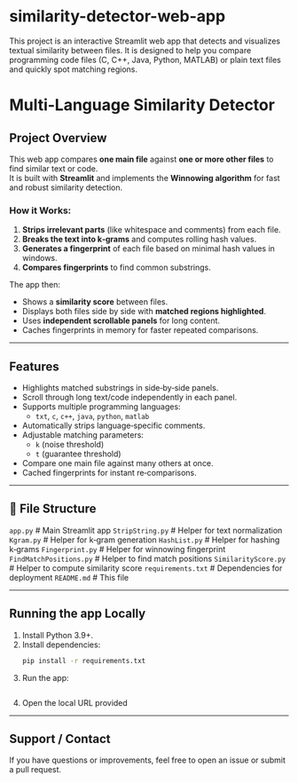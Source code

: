 # similarity-detector-web-app
This project is an interactive Streamlit web app that detects and visualizes textual similarity between files. It is designed to help you compare programming code files (C, C++, Java, Python, MATLAB) or plain text files and quickly spot matching regions.

# Multi‑Language Similarity Detector

## Project Overview
This web app compares **one main file** against **one or more other files** to find similar text or code.  
It is built with **Streamlit** and implements the **Winnowing algorithm** for fast and robust similarity detection.

### How it Works:
1. **Strips irrelevant parts** (like whitespace and comments) from each file.
2. **Breaks the text into k‑grams** and computes rolling hash values.
3. **Generates a fingerprint** of each file based on minimal hash values in windows.
4. **Compares fingerprints** to find common substrings.

The app then:
- Shows a **similarity score** between files.
- Displays both files side by side with **matched regions highlighted**.
- Uses **independent scrollable panels** for long content.
- Caches fingerprints in memory for faster repeated comparisons.

---

## Features
- Highlights matched substrings in side‑by‑side panels.
- Scroll through long text/code independently in each panel.
- Supports multiple programming languages:
  - `txt`, `c`, `c++`, `java`, `python`, `matlab`
- Automatically strips language‑specific comments.
- Adjustable matching parameters:
  - `k` (noise threshold)
  - `t` (guarantee threshold)
- Compare one main file against many others at once.
- Cached fingerprints for instant re‑comparisons.

---

## 📂 File Structure
`app.py` # Main Streamlit app
`StripString.py` # Helper for text normalization
`Kgram.py` # Helper for k‑gram generation
`HashList.py` # Helper for hashing k‑grams
`Fingerprint.py` # Helper for winnowing fingerprint
`FindMatchPositions.py` # Helper to find match positions
`SimilarityScore.py` # Helper to compute similarity score
`requirements.txt` # Dependencies for deployment
`README.md` # This file

---

## Running the app Locally
1. Install Python 3.9+.
2. Install dependencies:
   ```bash
   pip install -r requirements.txt
3. Run the app:
   ```streamlit run app.py
4. Open the local URL provided 

---
## Support / Contact
If you have questions or improvements, feel free to open an issue or submit a pull request.

